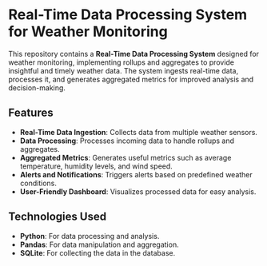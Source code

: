 # Real-Time Data Processing System for Weather Monitoring

This repository contains a **Real-Time Data Processing System** designed for weather monitoring, implementing rollups and aggregates to provide insightful and timely weather data. The system ingests real-time data, processes it, and generates aggregated metrics for improved analysis and decision-making.

## Features

- **Real-Time Data Ingestion**: Collects data from multiple weather sensors.
- **Data Processing**: Processes incoming data to handle rollups and aggregates.
- **Aggregated Metrics**: Generates useful metrics such as average temperature, humidity levels, and wind speed.
- **Alerts and Notifications**: Triggers alerts based on predefined weather conditions.
- **User-Friendly Dashboard**: Visualizes processed data for easy analysis.

## Technologies Used

- **Python**: For data processing and analysis.
- **Pandas**: For data manipulation and aggregation.
- **SQLite**: For collecting the data in the database.


